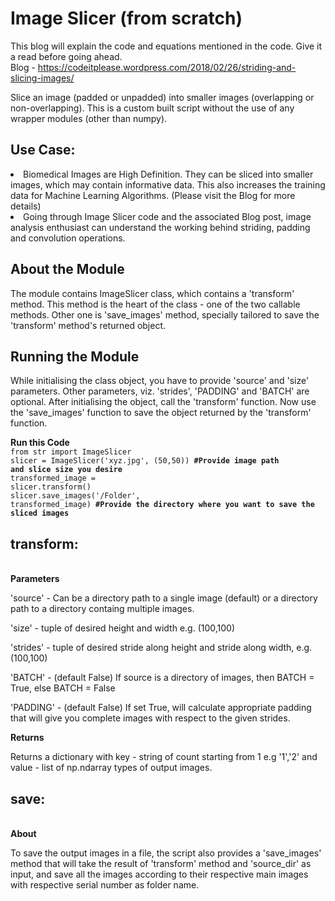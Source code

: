 # Image Slicer (from scratch)

This blog will explain the code and equations mentioned in the code. Give it a read before going ahead.<br>
Blog - https://codeitplease.wordpress.com/2018/02/26/striding-and-slicing-images/

Slice an image (padded or unpadded) into smaller images (overlapping or non-overlapping). This is a custom built script without the use of any wrapper modules (other than numpy). 

## Use Case:

<li> Biomedical Images are High Definition. They can be sliced into smaller images, which may contain informative data. This also increases the training data for Machine Learning Algorithms. (Please visit the Blog for more details)<br>

<li> Going through Image Slicer code and the associated Blog post, image analysis enthusiast can understand the working behind striding, padding and convolution operations.

## About the Module

The module contains ImageSlicer class, which contains a 'transform' method. This method is the heart of the class - one of the two callable methods. Other one is 'save_images' method, specially tailored to save the 'transform' method's returned object. 

## Running the Module

While initialising the class object, you have to provide 'source' and 'size' parameters. Other parameters, viz. 'strides', 'PADDING' and 'BATCH' are optional. After initialising the object, call the 'transform' function. Now use the 'save_images' function to save the object returned by the 'transform' function.

<b>Run this Code</b><br>
<code>from str import ImageSlicer</code><br>
<code>slicer = ImageSlicer('xyz.jpg', (50,50)) <b>#Provide image path and slice size you desire</b></code><br>
<code>transformed_image = slicer.transform()</code><br>
<code>slicer.save_images('/Folder', transformed_image) <b>#Provide the directory where you want to save the sliced images</b></code>

## transform:
<br><b>Parameters</b><br>

'source' - Can be a directory path to a single image (default) or a directory path to a directory containg multiple images.<br>

'size' - tuple of desired height and width e.g. (100,100)<br>

'strides' - tuple of desired stride along height and stride along width, e.g. (100,100)<br>

'BATCH' - (default False) If source is a directory of images, then BATCH = True, else BATCH = False<br>

'PADDING' - (default False) If set True, will calculate appropriate padding that will give you complete images with respect to the given strides.<br>

<b>Returns</b><br>

Returns a dictionary with key - string of count starting from 1 e.g '1','2' and value - list of np.ndarray types of output images.

## save:

<br><b>About</b><br>

To save the output images in a file, the script also provides a 'save_images' method that will take the result of 'transform' method and 'source_dir' as input, and save all the images according to their respective main images with respective serial number as folder name.
